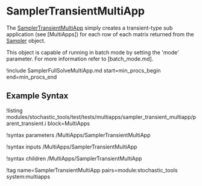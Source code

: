 # SamplerTransientMultiApp

The [SamplerTransientMultiApp](#) simply creates a transient-type sub application (see [MultiApps]) for each row of
each matrix returned from the [Sampler](stochastic_tools/index.md#samplers) object.

This object is capable of running in batch mode by setting the 'mode' parameter. For more
information refer to [batch_mode.md].

!include SamplerFullSolveMultiApp.md start=min_procs_begin end=min_procs_end

## Example Syntax

!listing modules/stochastic_tools/test/tests/multiapps/sampler_transient_multiapp/parent_transient.i block=MultiApps

!syntax parameters /MultiApps/SamplerTransientMultiApp

!syntax inputs /MultiApps/SamplerTransientMultiApp

!syntax children /MultiApps/SamplerTransientMultiApp

!tag name=SamplerTransientMultiApp pairs=module:stochastic_tools system:multiapps
